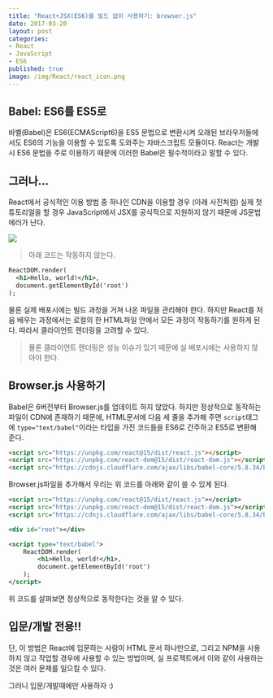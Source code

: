 ```yaml
---
title: "React+JSX(ES6)를 빌드 없이 사용하기: browser.js"
date: 2017-03-20
layout: post
categories:
- React
- JavaScript
- ES6
published: true
image: /img/React/react_icon.png
---
```


## Babel: ES6를 ES5로

바벨(Babel)은 ES6(ECMAScript6)을 ES5 문법으로 변환시켜 오래된 브라우저들에서도 ES6의 기능을 이용할 수 있도록 도와주는 자바스크립트 모듈이다. React는 개발시 ES6 문법을 주로 이용하기 때문에 이러한 Babel은 필수적이라고 말할 수 있다.

## 그러나...

React에서 공식적인 이용 방법 중 하나인 CDN을 이용할 경우 (아래 사진처럼) 실제 첫 튜토리얼을 할 경우 JavaScript에서 JSX를 공식적으로 지원하지 않기 때문에 JS문법 에러가 난다.

![](https://www.dropbox.com/s/kmvjdsu8lsbprgq/%EC%8A%A4%ED%81%AC%EB%A6%B0%EC%83%B7%202017-03-21%2000.17.14.png?dl=1)

> 아래 코드는 작동하지 않는다.

```xml
ReactDOM.render(
  <h1>Hello, world!</h1>,
  document.getElementById('root')
);
```

물론 실제 배포시에는 빌드 과정을 거쳐 나온 파일을 관리해야 한다. 하지만 React를 처음 배우는 과정에서는 로컬의 한 HTML파일 안에서 모든 과정이 작동하기를 원하게 된다. 따라서 클라이언트 렌더링을 고려할 수 있다.

> 물론 클라이언트 렌더링은 성능 이슈가 있기 때문에 실 배포시에는 사용하지 않아야 한다.

## Browser.js 사용하기

Babel은 6버전부터 Browser.js를 업데이트 하지 않았다. 하지만 정상적으로 동작하는 파일이 CDN에 존재하기 때문에, HTML문서에 다음 세 줄을 추가해 주면 `script`태그에 `type="text/babel"`이라는 타입을 가진 코드들을 ES6로 간주하고 ES5로 변환해 준다.

```html
<script src="https://unpkg.com/react@15/dist/react.js"></script>
<script src="https://unpkg.com/react-dom@15/dist/react-dom.js"></script>
<script src="https://cdnjs.cloudflare.com/ajax/libs/babel-core/5.8.34/browser.js"></script>
```

Browser.js파일을 추가해서 우리는 위 코드를 아래와 같이 쓸 수 있게 된다.

```xml
<script src="https://unpkg.com/react@15/dist/react.js"></script>
<script src="https://unpkg.com/react-dom@15/dist/react-dom.js"></script>
<script src="https://cdnjs.cloudflare.com/ajax/libs/babel-core/5.8.34/browser.js"></script>

<div id="root"></div>

<script type="text/babel">
    ReactDOM.render(
        <h1>Hello, world!</h1>,
        document.getElementById('root')
    );
</script>
```

위 코드를 살펴보면 정상적으로 동작한다는 것을 알 수 있다.

## 입문/개발 전용!!

단, 이 방법은 React에 입문하는 사람이 HTML 문서 하나만으로, 그리고 NPM을 사용하지 않고 작업할 경우에 사용할 수 있는 방법이며, 실 프로젝트에서 이와 같이 사용하는 것은 여러 문제를 일으킬 수 있다. 

그러니 입문/개발때에만 사용하자 :) 